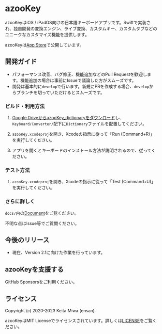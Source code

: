 # azooKey

azooKeyはiOS / iPadOS向けの日本語キーボードアプリです。Swiftで実装され、独自開発の変換エンジン、ライブ変換、カスタムキー、カスタムタブなどのユニークなカスタマイズ機能を提供します。

azooKeyは[App Store](https://apps.apple.com/jp/app/azookey-%E8%87%AA%E7%94%B1%E8%87%AA%E5%9C%A8%E3%81%AA%E3%82%AD%E3%83%BC%E3%83%9C%E3%83%BC%E3%83%89%E3%82%A2%E3%83%97%E3%83%AA/id1542709230)で公開しています。

## 開発ガイド

* パフォーマンス改善、バグ修正、機能追加などのPull Requestを歓迎します。機能追加の場合は事前にIssueで議論した方がスムーズです。
* 開発は基本的に`develop`で行います。新規にPRを作成する場合、`develop`からブランチを切っていただけるとスムーズです。

### ビルド・利用方法

1. [Google DriveからazooKey_dictionaryをダウンロード](https://drive.google.com/drive/folders/1Kh7fgMFIzkpg7YwP3GhWTxFkXI-yzT9E?usp=sharing)し、`Keyboard/Converter/`配下に`Dictionary`ファイルを配置してください。

1. `azooKey.xcodeproj`を開き、Xcodeの指示に従って「Run (Command+R)」を実行してください。

1. アプリを開くとキーボードのインストール方法が説明されるので、従ってください。

### テスト方法

1. `azooKey.xcodeproj`を開き、Xcodeの指示に従って「Test (Command+U)」を実行してください。

### さらに詳しく

`docs/`内の[Document](./docs/overview.md)をご覧ください。

不明な点はIssue等でご質問ください。

## 今後のリリース
* 現在、Version 2.1に向けた作業を行っています。

## azooKeyを支援する
GitHub Sponsorsをご利用ください。

## ライセンス
Copyright (c) 2020-2023 Keita Miwa (ensan).

azooKeyはMIT Licenseでライセンスされています。詳しくは[LICENSE](./LICENSE)をご覧ください。

